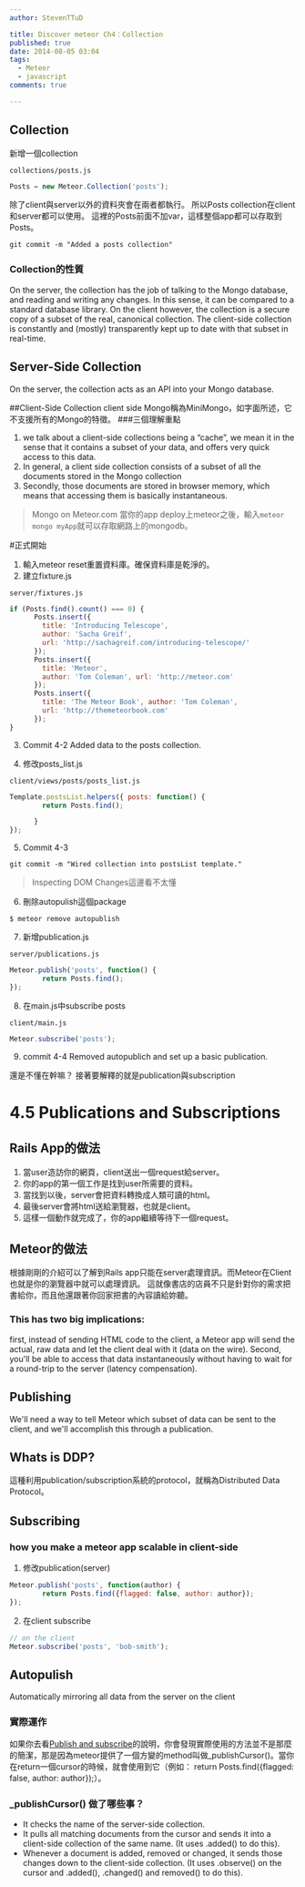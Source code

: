 ```yaml
---
author: StevenTTuD

title: Discover meteor Ch4：Collection
published: true
date: 2014-08-05 03:04
tags:
  - Meteor
  - javascript
comments: true

---
```

## Collection

新增一個collection

```
collections/posts.js
```

```js
Posts = new Meteor.Collection('posts');
```

除了client與server以外的資料夾會在兩者都執行。
所以Posts collection在client和server都可以使用。
這裡的Posts前面不加var，這樣整個app都可以存取到Posts。

```
git commit -m "Added a posts collection"
```

### Collection的性質
On the server, the collection has the job of talking to the Mongo database, and reading and writing any changes. In this sense, it can be compared to a standard database library. On the client however, the collection is a secure copy of a subset of the real, canonical collection. The client-side collection is constantly and (mostly) transparently kept up to date with that subset in real-time.

## Server-Side Collection
On the server, the collection acts as an API into your Mongo database.

##Client-Side Collection
client side Mongo稱為MiniMongo，如字面所述，它不支援所有的Mongo的特徵。
###三個理解重點
1. we talk about a client-side collections being a “cache”, we mean it in the sense that it contains a subset of your data, and offers very quick access to this data.
2. In general, a client side collection consists of a subset of all the documents stored in the Mongo collection
3. Secondly, those documents are stored in browser memory, which means that accessing them is basically instantaneous.

> Mongo on Meteor.com
當你的app deploy上meteor之後，輸入```meteor mongo myApp```就可以存取網路上的mongodb。

#正式開始
1. 輸入meteor reset重置資料庫。確保資料庫是乾淨的。
2. 建立fixture.js
```
server/fixtures.js
```
```js
if (Posts.find().count() === 0) {
      Posts.insert({
        title: 'Introducing Telescope',
        author: 'Sacha Greif',
        url: 'http://sachagreif.com/introducing-telescope/'
      });
      Posts.insert({
        title: 'Meteor',
        author: 'Tom Coleman', url: 'http://meteor.com'
      });
      Posts.insert({
        title: 'The Meteor Book', author: 'Tom Coleman',
        url: 'http://themeteorbook.com'
      });
}
```
3. Commit 4-2
Added data to the posts collection.

4. 修改posts_list.js
```
client/views/posts/posts_list.js
```
```js
Template.postsList.helpers({ posts: function() {
        return Posts.find();

      }
});
```

5. Commit 4-3
```
git commit -m "Wired collection into postsList template."
```
> Inspecting DOM Changes這邊看不太懂

6.  刪除autopulish這個package
```
$ meteor remove autopublish
```

7. 新增publication.js
```
server/publications.js
```
```js
Meteor.publish('posts', function() {
  		return Posts.find();
});
```

8. 在main.js中subscribe posts
```
client/main.js
```
```js
Meteor.subscribe('posts');
```

9. commit 4-4
Removed autopublich and set up a basic publication.

還是不懂在幹嘛？ 接著要解釋的就是publication與subscription

# 4.5 Publications and Subscriptions

## Rails App的做法
1. 當user造訪你的網頁，client送出一個request給server。
2. 你的app的第一個工作是找到user所需要的資料。
3. 當找到以後，server會把資料轉換成人類可讀的html。
4. 最後server會將html送給瀏覽器，也就是client。
5. 這樣一個動作就完成了，你的app繼續等待下一個request。

## Meteor的做法
根據剛剛的介紹可以了解到Rails app只能在server處理資訊。而Meteor在Client也就是你的瀏覽器中就可以處理資訊。
這就像書店的店員不只是針對你的需求把書給你，而且他還跟著你回家把書的內容讀給妳聽。

### This has two big implications:
first, instead of sending HTML code to the client, a Meteor app will send the actual, raw data and let the client deal with it (data on the wire).
Second, you'll be able to access that data instantaneously without having to wait for a round-trip to the server (latency compensation).

## Publishing
We'll need a way to tell Meteor which subset of data can be sent to the client, and we'll accomplish this through a publication.

## Whats is DDP?
這種利用publication/subscription系統的protocol，就稱為Distributed Data Protocol。

## Subscribing

### how you make a meteor app scalable in client-side

1. 修改publication(server)

```js
Meteor.publish('posts', function(author) {
  		return Posts.find({flagged: false, author: author});
});
```


2. 在client subscribe

```js
// on the client
Meteor.subscribe('posts', 'bob-smith');
```

## Autopulish
Automatically mirroring all data from the server on the client

### 實際運作

如果你去看[Publish and subscribe](http://docs.meteor.com/#publishandsubscribe)的說明，你會發現實際使用的方法並不是那麼的簡潔，那是因為meteor提供了一個方變的method叫做_publishCursor()。當你在return一個cursor的時候，就會使用到它（例如：  return Posts.find({flagged: false, author: author});）。

### _publishCursor() 做了哪些事？

- It checks the name of the server-side collection.
- It pulls all matching documents from the cursor and sends it into a client-side collection of the same name. (It uses .added() to do this).
- Whenever a document is added, removed or changed, it sends those changes down to the client-side collection. (It uses .observe() on the cursor and .added(), .changed() and removed() to do this).